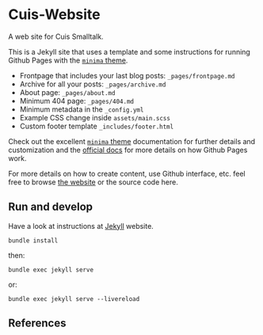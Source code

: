 # Cuis-Website

A web site for Cuis Smalltalk.

This is a Jekyll site that uses a template and some instructions for running Github Pages with the [`minima` theme][minima]. 

* Frontpage that includes your last blog posts: `_pages/frontpage.md`
* Archive for all your posts: `_pages/archive.md`
* About page: `_pages/about.md`
* Minimum 404 page: `_pages/404.md`
* Minimum metadata in the `_config.yml`
* Example CSS change inside `assets/main.scss`
* Custom footer template `_includes/footer.html`

Check out the excellent [`minima` theme][minima] documentation for further details and customization and the [official docs][gh] for more details on how Github Pages work.

For more details on how to create content, use Github interface, etc. feel free to browse [the website][web] or the source code here.

## Run and develop

Have a look at instructions at [Jekyll](https://jekyllrb.com/) website.

```
bundle install
```

then:

```
bundle exec jekyll serve
```

or:

```
bundle exec jekyll serve --livereload
```

## References

[gh-site]: https://pages.github.com/
[jk]: https://jekyllrb.com/
[minima]: https://github.com/jekyll/minima/tree/2.5-stable
[gh]: https://help.github.com/en/github/working-with-github-pages
[gh-settings]: https://help.github.com/en/github/working-with-github-pages/configuring-a-publishing-source-for-your-github-pages-site
[web]: https://jsanz.github.io/gh-pages-minima-starter/
